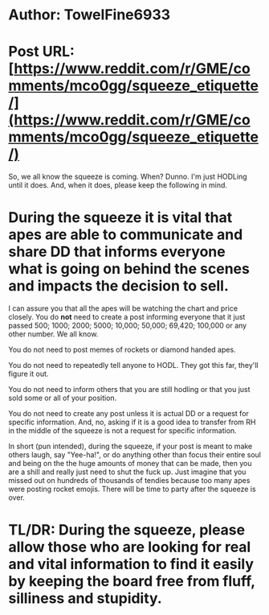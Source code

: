 # Author: TowelFine6933
# Post URL: [https://www.reddit.com/r/GME/comments/mco0gg/squeeze_etiquette/](https://www.reddit.com/r/GME/comments/mco0gg/squeeze_etiquette/)


So, we all know the squeeze is coming. When? Dunno. I'm just HODLing until it does. And, when it does, please keep the following in mind.

# During the squeeze it is vital that apes are able to communicate and share DD that informs everyone what is going on behind the scenes and impacts the decision to sell.

I can assure you that all the apes will be watching the chart and price closely. You do **not** need to create a post informing everyone that it just passed 500; 1000; 2000; 5000; 10,000; 50,000; 69,420; 100,000 or any other number. We all know.

You do not need to post memes of rockets or diamond handed apes. 

You do not need to repeatedly tell anyone to HODL. They got this far, they'll figure it out.

You do not need to inform others that you are still hodling or that you just sold some or all of your position.

You do not need to create any post unless it is actual DD or a request for specific information. And, no, asking if it is a good idea to transfer from RH in the middle of the squeeze is not a request for specific information.

In short (pun intended), during the squeeze, if your post is meant to make others laugh, say "Yee-ha!", or do anything other than focus their entire soul and being on the the huge amounts of money that can be made, then you are a shill and really just need to shut the fuck up. Just imagine that you missed out on hundreds of thousands of tendies because too many apes were posting rocket emojis. There will be time to party after the squeeze is over. 

# TL/DR: During the squeeze, please allow those who are looking for real and vital information to find it easily by keeping the board free from fluff, silliness and stupidity.